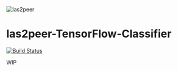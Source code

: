 ![las2peer](https://rwth-acis.github.io/las2peer/logo/vector/las2peer-logo.svg)

# las2peer-TensorFlow-Classifier

[![Build Status](https://travis-ci.org/rwth-acis/las2peer-TensorFlow-Classifier.svg?branch=master)](https://travis-ci.org/rwth-acis/las2peer-TensorFlow-Classifier)

WIP

